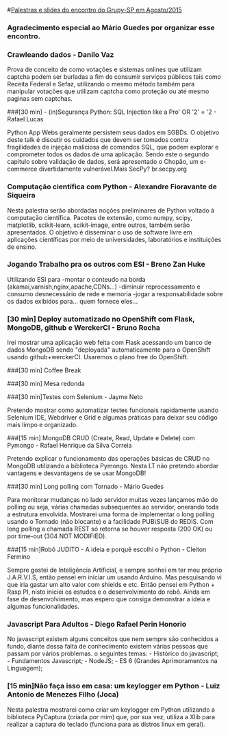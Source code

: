 #[Palestras e slides do encontro do Grupy-SP em Agosto/2015](http://www.meetup.com/pt/Grupy-SP/events/224049253/)

### Agradecimento especial ao Mário Guedes por organizar esse encontro.

### Crawleando dados - Danilo Vaz

Prova de conceito de como votações e sistemas onlines que utilizam captcha podem ser burladas a fim de consumir serviços públicos tais como Receita Federal e Sefaz, utilizando o mesmo método também para manipular votações que utilizam captcha como proteção ou até mesmo paginas sem captchas.

###[30 min] - (in)Segurança Python: SQL Injection like a Pro' OR '2' = '2 - Rafael Lucas

Python App Webs geralmente persistem seus dados em SGBDs. O objetivo deste talk é discutir os cuidados que devem ser tomados contra fragilidades de injeção maliciosa de comandos SQL, que podem explorar e comprometer todos os dados de uma aplicação. Sendo este o segundo capítulo sobre validação de dados, será apresentado o Chopão, um e-commerce divertidamente vulnerável.Mais SecPy? br.secpy.org

### Computação científica com Python - Alexandre Fioravante de Siqueira

Nesta palestra serão abordadas noções preliminares de Python voltado à computação científica. Pacotes de extensão, como numpy, scipy, matplotlib, scikit-learn, scikit-image, entre outros, também serão apresentados. O objetivo é disseminar o uso de software livre em aplicações científicas por meio de universidades, laboratórios e instituições de ensino.

### Jogando Trabalho pra os outros com ESI - Breno Zan Huke

Utilizando ESI para -montar o conteudo na borda (akamai,varnish,nginx,apache,CDNs...) -diminuir reprocessamento e consumo desnecessário de rede e memoria -jogar a responsabilidade sobre os dados exibidos para... quem fornece eles...

### [30 min] Deploy automatizado no OpenShift com Flask, MongoDB, github e WerckerCI - Bruno Rocha

Irei mostrar uma aplicação web feita com Flask acessando um banco de dados MongoDB sendo "deployada" automaticamente para o OpenShift usando github+werckerCI. Usaremos o plano free do OpenShift.

###[30 min] Coffee Break

###[30 min] Mesa redonda

###[30 min]Testes com Selenium - Jayme Neto

Pretendo mostrar como automatizar testes funcionais rapidamente usando Selenium IDE, Webdriver e Grid e algumas práticas para deixar seu código mais limpo e organizado.

###[15 min] MongoDB CRUD (Create, Read, Update e Delete) com Pymongo - Rafael Henrique da Silva Correia

Pretendo explicar o funcionamento das operações básicas de CRUD no MongoDB utilizando a biblioteca Pymongo. Nesta LT não pretendo abordar vantagens e desvantagens de se usar MongoDB!

###[30 min] Long polling com Tornado - Mário Guedes

Para monitorar mudanças no lado servidor muitas vezes lançamos mão do polling ou seja, várias chamadas subsequentes ao servidor, onerando toda a estrutura envolvida. Mostrarei uma forma de implementar o long polling usando o Tornado (não blocante) e a facilidade PUB\SUB do REDIS. Com long polling a chamada REST só retorna se houver resposta (200 OK) ou por time-out (304 NOT MODIFIED).

###[15 min]Robô JUDITO - A ideia e porquê escolhi o Python - Cleiton Fermino

Sempre gostei de Inteligência Artificial, e sempre sonhei em ter meu próprio J.A.R.V.I.S, então pensei em iniciar um usando Arduino. Mas pesquisando vi que iria gastar um alto valor com shields e etc. Então pensei em Python + Rasp PI, nisto iniciei os estudos e o desenvolvimento do robô. Ainda em fase de desenvolvimento, mas espero que consiga demonstrar a ideia e algumas funcionalidades.

### Javascript Para Adultos - Diego Rafael Perin Honorio

No javascript existem alguns conceitos que nem sempre são conhecidos a fundo, diante dessa falta de conhecimento existem várias pessoas que passam por vários problemas. o seguintes temas: - Histórico do javascript; - Fundamentos Javascript; - NodeJS; - ES 6 (Grandes Aprimoramentos na Linguagem);

### [15 min]Não faça isso em casa: um keylogger em Python - Luiz Antonio de Menezes Filho (Joca)

Nesta palestra mostrarei como criar um keylogger em Python utilizando a biblioteca PyCaptura (criada por mim) que, por sua vez, utiliza a Xlib para realizar a captura do teclado (funciona para as distros linux em geral).
